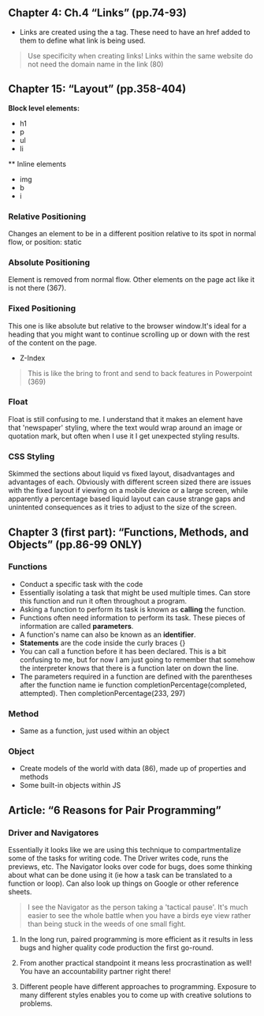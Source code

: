 ## Chapter 4: Ch.4 “Links” (pp.74-93)
* Links are created using the a tag. These need to have an href added to them to define what link is being used. 
> Use specificity when creating links!
> Links within the same website do not need the domain name in the link (80)

## Chapter 15: “Layout” (pp.358-404)
**Block level elements:** 
- h1
- p
- ul
- li

** Inline elements
- img
- b
- i


### Relative Positioning
Changes an element to be in a different position relative to its spot in normal flow, or position: static

### Absolute Positioning
Element is removed from normal flow. Other elements on the page act like it is not there (367). 

### Fixed Positioning
This one is like absolute but relative to the browser window.It's ideal for a heading that you might want to continue scrolling up or down with the rest of the content on the page.

* Z-Index
> This is like the bring to front and send to back features in Powerpoint (369)

### Float
Float is still confusing to me. I understand that it makes an element have that 'newspaper' styling, where the text would wrap around an image or quotation mark, but often when I use it I get unexpected styling results.

### CSS Styling
Skimmed the sections about liquid vs fixed layout, disadvantages and advantages of each. Obviously with different screen sized there are issues with the fixed layout if viewing on a mobile device or a large screen, while apparently a percentage based liquid layout can cause strange gaps and unintented consequences as it tries to adjust to the size of the screen. 

## Chapter 3 (first part): “Functions, Methods, and Objects” (pp.86-99 ONLY)
### Functions
- Conduct a specific task with the code
- Essentially isolating a task that might be used multiple times. Can store this function and run it often throughout a program.
- Asking a function to perform its task is known as **calling** the function.
- Functions often need information to perform its task. These pieces of information are called **parameters**.
- A function's name can also be known as an **identifier**.
- **Statements** are the code inside the curly braces {}
- You can call a function before it has been declared. This is a bit confusing to me, but for now I am just going to remember that somehow the interpreter knows that there is a function later on down the line. 
- The parameters required in a function are defined with the parentheses after the function name ie function completionPercentage(completed, attempted). Then completionPercentage(233, 297)
### Method
- Same as a function, just used within an object


### Object
- Create models of the world with data (86), made up of properties and methods
- Some built-in objects within JS

## Article: “6 Reasons for Pair Programming”
### Driver and Navigatores
Essentially it looks like we are using this technique to compartmentalize some of the tasks for writing code. 
The Driver writes code, runs the previews, etc.
The Navigator looks over code for bugs, does some thinking about what can be done using it (ie how a task can be translated to a function or loop). Can also look up things on Google or other reference sheets. 
> I see the Navigator as the person taking a 'tactical pause'. It's much easier to see the whole battle when you have a birds eye view rather than being stuck in the weeds of one small fight. 

1. In the long run, paired programming is more efficient as it results in less bugs and higher quality code production the first go-round.

2. From another practical standpoint it means less procrastination as well! You have an accountability partner right there!

3. Different people have different approaches to programming. Exposure to many different styles enables you to come up with creative solutions to problems.